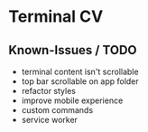 # Terminal CV

## Known-Issues / TODO

- terminal content isn't scrollable
- top bar scrollable on app folder
- refactor styles
- improve mobile experience
- custom commands
- service worker
